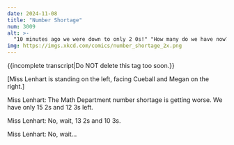 ```yaml
---
date: 2024-11-08
title: "Number Shortage"
num: 3009
alt: >-
  "10 minutes ago we were down to only 2 0s!" "How many do we have now?" "I ... don't know!!"
img: https://imgs.xkcd.com/comics/number_shortage_2x.png
---
```

{{incomplete transcript|Do NOT delete this tag too soon.}}

[Miss Lenhart is standing on the left, facing Cueball and Megan on the right.]

Miss Lenhart: The Math Department number shortage is getting worse. We have only 15 2s and 12 3s left.

Miss Lenhart: No, wait, 13 2s and 10 3s.

Miss Lenhart: No, wait...